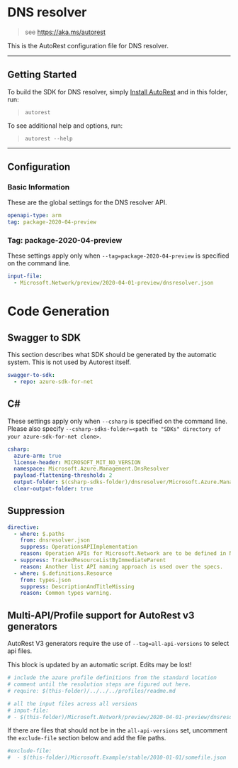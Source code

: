 # DNS resolver

> see https://aka.ms/autorest

This is the AutoRest configuration file for DNS resolver.

---

## Getting Started

To build the SDK for DNS resolver, simply [Install AutoRest](https://aka.ms/autorest/install) and in this folder, run:

> `autorest`

To see additional help and options, run:

> `autorest --help`

---

## Configuration

### Basic Information

These are the global settings for the DNS resolver API.

``` yaml
openapi-type: arm
tag: package-2020-04-preview
```

### Tag: package-2020-04-preview

These settings apply only when `--tag=package-2020-04-preview` is specified on the command line.

``` yaml $(tag) == 'package-2020-04-preview'
input-file:
  - Microsoft.Network/preview/2020-04-01-preview/dnsresolver.json
```

# Code Generation

## Swagger to SDK

This section describes what SDK should be generated by the automatic system.
This is not used by Autorest itself.

``` yaml $(swagger-to-sdk)
swagger-to-sdk:
  - repo: azure-sdk-for-net
```

## C#

These settings apply only when `--csharp` is specified on the command line.
Please also specify `--csharp-sdks-folder=<path to "SDKs" directory of your azure-sdk-for-net clone>`.

``` yaml $(csharp)
csharp:
  azure-arm: true
  license-header: MICROSOFT_MIT_NO_VERSION
  namespace: Microsoft.Azure.Management.DnsResolver
  payload-flattening-threshold: 2
  output-folder: $(csharp-sdks-folder)/dnsresolver/Microsoft.Azure.Management.DnsResolver/src/Generated
  clear-output-folder: true
```

## Suppression

``` yaml
directive:
  - where: $.paths
    from: dnsresolver.json
    suppress: OperationsAPIImplementation
    reason: Operation APIs for Microsoft.Network are to be defined in Network swagger.
  - suppress: TrackedResourceListByImmediateParent
    reason: Another list API naming approach is used over the specs.
  - where: $.definitions.Resource
    from: types.json
    suppress: DescriptionAndTitleMissing
    reason: Common types warning.
```

## Multi-API/Profile support for AutoRest v3 generators

AutoRest V3 generators require the use of `--tag=all-api-versions` to select api files.

This block is updated by an automatic script. Edits may be lost!

``` yaml $(tag) == 'all-api-versions' /* autogenerated */
# include the azure profile definitions from the standard location
# comment until the resolution steps are figured out here.
# require: $(this-folder)/../../../profiles/readme.md

# all the input files across all versions
# input-file:
# - $(this-folder)/Microsoft.Network/preview/2020-04-01-preview/dnsresolver.json

```

If there are files that should not be in the `all-api-versions` set,
uncomment the  `exclude-file` section below and add the file paths.

``` yaml $(tag) == 'all-api-versions'
#exclude-file:
#  - $(this-folder)/Microsoft.Example/stable/2010-01-01/somefile.json
```

